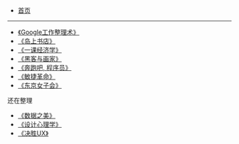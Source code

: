 * [首页]()

---

* [《Google工作整理术》](read/GettingOrganizedInTheGoogleEra)
* [《岛上书店》](read/theStoriedLifeOfAJFikry)
* [《一课经济学》](read/economics-in-one-lesson)
* [《黑客与画家》](read/hackers-and-painters)
* [《奔跑吧, 程序员》](read/hello-startup)
* [《敏捷革命》](read/scrum)
* [《东京女子会》](read/tokyo-women-story)

还在整理

* [《数据之美》](read/dataPoints)
* [《设计心理学》](read/designOfEverydayThings)
* [《决胜UX》](read/uxStrategy)

